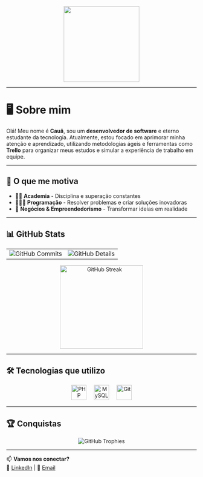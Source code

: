 <div align="center">
  <img height="200" src="https://th.bing.com/th/id/R.1436be0ac9d04fca9fccc4a5373f5d8f?rik=X%2bl%2bVf0dqYhDOw&riu=http%3a%2f%2f1.bp.blogspot.com%2f-RUacFE3owfo%2fUcumlV4-goI%2fAAAAAAAAAjY%2fhfGwNTPVcr0%2fs1600%2fsasuke%2bAmaterasu.gif&ehk=6o0hJz6%2bMbcHK6HOHINuKVKLMyr%2bt6J8uhY09zXB1Vg%3d&risl=&pid=ImgRaw&r=0"  />
</div>

---

# 🖥️ Sobre mim

Olá! Meu nome é **Cauã**, sou um **desenvolvedor de software** e eterno estudante da tecnologia. Atualmente, estou focado em aprimorar minha atenção e aprendizado, utilizando metodologias ágeis e ferramentas como **Trello** para organizar meus estudos e simular a experiência de trabalho em equipe.

---

## 🚀 O que me motiva
- 🏋🏻 **Academia** - Disciplina e superação constantes
- 👨🏻‍💻 **Programação** - Resolver problemas e criar soluções inovadoras
- 💸 **Negócios & Empreendedorismo** - Transformar ideias em realidade

---

## 📊 GitHub Stats

<div align="center">
  <table>
    <tr>
      <td align="center">
        <img src="http://github-profile-summary-cards.vercel.app/api/cards/productive-time?username=Csaalvador&theme=dracula&utcOffset=-3" alt="GitHub Commits"/>
      </td>
      <td align="center">
        <img src="http://github-profile-summary-cards.vercel.app/api/cards/profile-details?username=Csaalvador&theme=dracula" alt="GitHub Details"/>
      </td>
    </tr>
  </table>
</div>

<div align="center">
  <img src="https://streak-stats.demolab.com?user=Csaalvador&locale=en&mode=daily&theme=dracula&hide_border=false&border_radius=5&order=3" height="220" alt="GitHub Streak"/>
</div>

---

## 🛠️ Tecnologias que utilizo

<div align="center">
  <img src="https://cdn.jsdelivr.net/gh/devicons/devicon/icons/php/php-original.svg" height="40" alt="PHP"/>
  <img width="12" />
  <img src="https://cdn.jsdelivr.net/gh/devicons/devicon/icons/mysql/mysql-original.svg" height="40" alt="MySQL"/>
  <img width="12" />
  <img src="https://cdn.jsdelivr.net/gh/devicons/devicon/icons/git/git-original.svg" height="40" alt="Git"/>
</div>

---

## 🏆 Conquistas

<div align="center">
  <img src="https://github-profile-trophy.vercel.app/?username=Csaalvador&row=1&column=6&theme=dracula&margin-w=15&margin-h=15" alt="GitHub Trophies"/>
</div>

---

📫 **Vamos nos conectar?**<br/>
🔗 [LinkedIn](https://www.linkedin.com/in/csaalvador-dev/)  | 📧 [Email](mailto:caua.salvador.dev@gmail.com)
